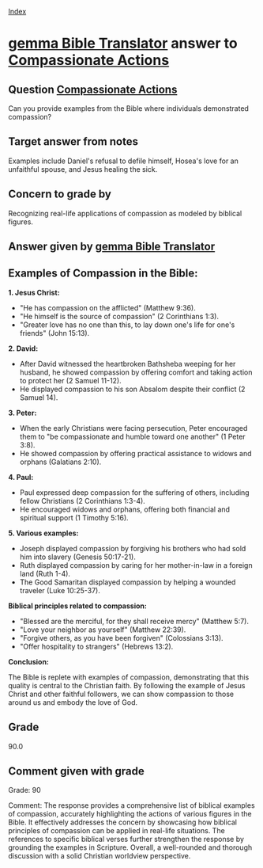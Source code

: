 
[Index](../../index.md)
# [gemma Bible Translator](../../answering_models/gemma_Bible_Translator.md) answer to [Compassionate Actions](../../questions/Compassionate_Actions.md)

## Question [Compassionate Actions](../../questions/Compassionate_Actions.md)
Can you provide examples from the Bible where individuals demonstrated compassion?

## Target answer from notes
Examples include Daniel's refusal to defile himself, Hosea's love for an unfaithful spouse, and Jesus healing the sick.

## Concern to grade by
Recognizing real-life applications of compassion as modeled by biblical figures.

## Answer given by [gemma Bible Translator](../../answering_models/gemma_Bible_Translator.md)
## Examples of Compassion in the Bible:

**1. Jesus Christ:**

* "He has compassion on the afflicted" (Matthew 9:36).
* "He himself is the source of compassion" (2 Corinthians 1:3).
* "Greater love has no one than this, to lay down one's life for one's friends" (John 15:13).

**2. David:**

* After David witnessed the heartbroken Bathsheba weeping for her husband, he showed compassion by offering comfort and taking action to protect her (2 Samuel 11-12).
* He displayed compassion to his son Absalom despite their conflict (2 Samuel 14).

**3. Peter:**

* When the early Christians were facing persecution, Peter encouraged them to "be compassionate and humble toward one another" (1 Peter 3:8).
* He showed compassion by offering practical assistance to widows and orphans (Galatians 2:10).

**4. Paul:**

* Paul expressed deep compassion for the suffering of others, including fellow Christians (2 Corinthians 1:3-4).
* He encouraged widows and orphans, offering both financial and spiritual support (1 Timothy 5:16).

**5. Various examples:**

* Joseph displayed compassion by forgiving his brothers who had sold him into slavery (Genesis 50:17-21).
* Ruth displayed compassion by caring for her mother-in-law in a foreign land (Ruth 1-4).
* The Good Samaritan displayed compassion by helping a wounded traveler (Luke 10:25-37).

**Biblical principles related to compassion:**

* "Blessed are the merciful, for they shall receive mercy" (Matthew 5:7).
* "Love your neighbor as yourself" (Matthew 22:39).
* "Forgive others, as you have been forgiven" (Colossians 3:13).
* "Offer hospitality to strangers" (Hebrews 13:2).

**Conclusion:**

The Bible is replete with examples of compassion, demonstrating that this quality is central to the Christian faith. By following the example of Jesus Christ and other faithful followers, we can show compassion to those around us and embody the love of God.

## Grade
90.0

## Comment given with grade
Grade: 90

Comment: The response provides a comprehensive list of biblical examples of compassion, accurately highlighting the actions of various figures in the Bible. It effectively addresses the concern by showcasing how biblical principles of compassion can be applied in real-life situations. The references to specific biblical verses further strengthen the response by grounding the examples in Scripture. Overall, a well-rounded and thorough discussion with a solid Christian worldview perspective.
